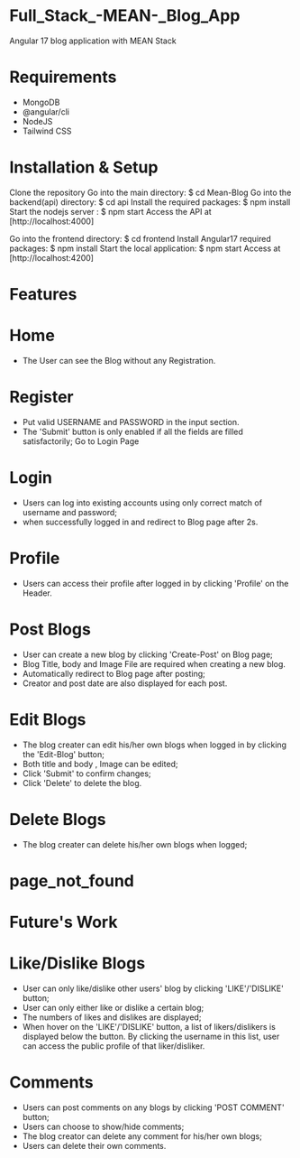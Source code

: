# Full_Stack_-MEAN-_Blog_App
Angular 17 blog application with MEAN Stack

# Requirements
* MongoDB
* @angular/cli
* NodeJS
* Tailwind CSS

# Installation & Setup
Clone the repository
Go into the main directory: $ cd Mean-Blog
Go into the backend(api) directory: $ cd api
Install the required packages: $ npm install
Start the nodejs server : $ npm start
Access the API at [http://localhost:4000]

Go into the frontend directory: $ cd frontend
Install Angular17 required packages: $ npm install
Start the local application: $ npm start
Access at [http://localhost:4200]

# Features

# Home
* The User can see the Blog without any Registration.

# Register
* Put valid USERNAME and PASSWORD in the input section.
* The 'Submit' button is only enabled if all the fields are filled satisfactorily;
Go to Login Page 

# Login
* Users can log into existing accounts using only correct match of username and password;
* when successfully logged in and redirect to Blog page after 2s.
 
# Profile
* Users can access their profile after logged in by clicking 'Profile' on the Header.

#  Post Blogs
* User can create a new blog by clicking 'Create-Post' on Blog page;
* Blog Title, body and Image File are required  when creating a new blog. 
* Automatically redirect to Blog page after posting;
* Creator and post date are also displayed for each post.

# Edit Blogs
* The blog creater can edit his/her own blogs when logged in by clicking the 'Edit-Blog' button;
* Both title and body , Image can be edited;
* Click 'Submit' to confirm changes;
* Click 'Delete' to delete the blog.

# Delete Blogs
* The blog creater can delete his/her own blogs when logged;

# page_not_found

# Future's Work
# Like/Dislike Blogs
* User can only like/dislike other users' blog by clicking 'LIKE'/'DISLIKE' button;
* User can only either like or dislike a certain blog;
* The numbers of likes and dislikes are displayed;
* When hover on the 'LIKE'/'DISLIKE' button, a list of likers/dislikers is displayed below the button. By clicking the username in this list, user can access the public profile of that liker/disliker.
# Comments
* Users can post comments on any blogs by clicking 'POST COMMENT' button;
* Users can choose to show/hide comments;
* The blog creator can delete any comment for his/her own blogs;
* Users can delete their own comments.
